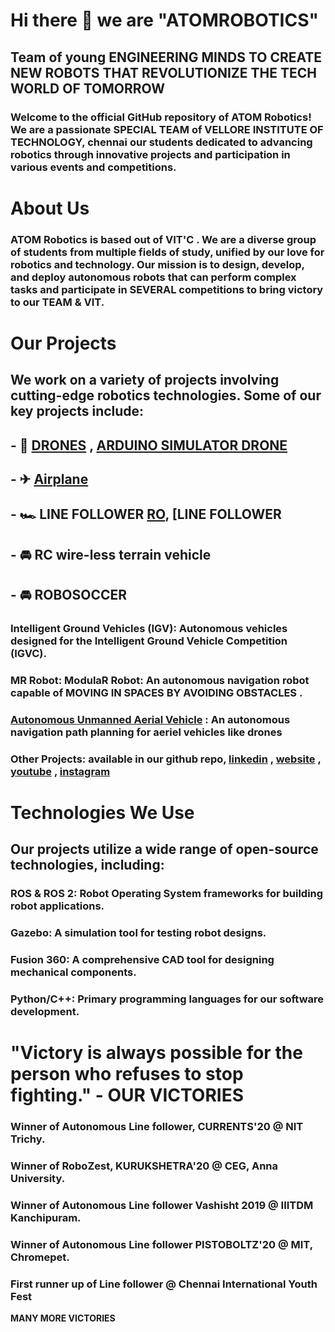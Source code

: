 # Hi there 👋 we are  **"ATOMROBOTICS"** 
## Team of young ENGINEERING MINDS TO CREATE NEW ROBOTS THAT REVOLUTIONIZE THE TECH WORLD OF TOMORROW

### Welcome to the official GitHub repository of ATOM Robotics! We are a passionate SPECIAL TEAM  of VELLORE INSTITUTE OF TECHNOLOGY, chennai  our students dedicated to advancing robotics through innovative projects and participation in various events and competitions.

# About Us
### ATOM Robotics is based out of VIT'C . We are a diverse group of students from multiple fields of study, unified by our love for robotics and technology. Our mission is to design, develop, and deploy autonomous robots that can perform complex tasks and participate in SEVERAL competitions to bring victory to our TEAM & VIT.

# Our Projects
 ## We work on a variety of projects involving cutting-edge robotics technologies. Some of our key projects include:
## - 🚁 [DRONES](https://github.com/atomrobotics/EYANTRA-19) , [ARDUINO SIMULATOR DRONE](https://github.com/JustTheCoolest/Atom_Arduino_Drone_Simulator)
## - ✈  [Airplane](https://github.com/atomrobotics/IPAS-21)
## - 🏎 LINE FOLLOWER [RO](https://github.com/JustTheCoolest/Atom-Rocinante-Line-Follower), [LINE FOLLOWER 
## - 🚘 RC wire-less terrain vehicle
## - 🚘 ROBOSOCCER
### Intelligent Ground Vehicles (IGV): Autonomous vehicles designed for the Intelligent Ground Vehicle Competition (IGVC).
### MR Robot: ModulaR Robot: An autonomous navigation robot capable of MOVING IN SPACES BY AVOIDING OBSTACLES . 
### [Autonomous Unmanned Aerial Vehicle](https://github.com/atomrobotics/IPAS-21) :  An autonomous navigation path planning for aeriel vehicles like drones
### Other Projects: available in our github repo, [linkedin](https://www.linkedin.com/company/atomrobotics/) , [website](https://atomrobotics.github.io/robots.html) , [youtube](https://www.youtube.com/@atomrobotics2167) , [instagram](https://www.instagram.com/atomrobotics_vitc?igsh=OGl1eWRrYmZrcG5k) 

# Technologies We Use
## Our projects utilize a wide range of open-source technologies, including:

### **ROS & ROS 2**: Robot Operating System frameworks for building robot applications.
### **Gazebo**: A simulation tool for testing robot designs. 
### **Fusion 360**: A comprehensive CAD tool for designing mechanical components. 
### **Python/C++**: Primary programming languages for our software development. 

# "Victory is always possible for the person who refuses to stop fighting." - **OUR VICTORIES**
### Winner of Autonomous Line follower, CURRENTS'20 @ NIT Trichy.
### Winner of RoboZest, KURUKSHETRA'20 @ CEG, Anna University.
### Winner of Autonomous Line follower Vashisht 2019 @ IIITDM Kanchipuram.
### Winner of Autonomous Line follower PISTOBOLTZ'20 @ MIT, Chromepet.
### First runner up of Line follower @ Chennai International Youth Fest
**MANY MORE VICTORIES**
